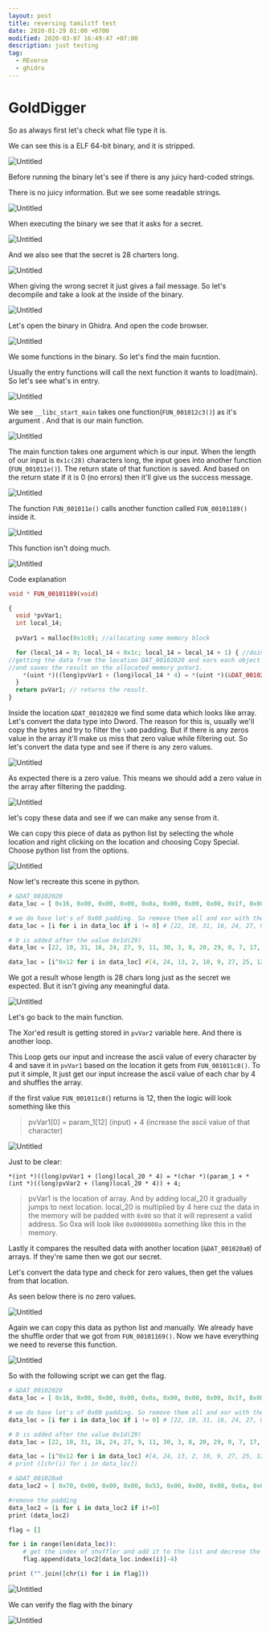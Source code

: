 ```yaml
---
layout: post
title: reversing tamilctf test
date: 2020-01-29 01:00 +0700
modified: 2020-03-07 16:49:47 +07:00
description: just testing
tag:
  - REverse
  - ghidra
---
```


# GoldDigger

So as always first let's check what file type it is.

We can see this is a ELF 64-bit binary, and it is stripped.

![Untitled](/assets/posts/GoldDigger%20d2cb872b708641b8aae6b6d8db77af0d/Untitled.png)

Before running the binary let's see if there is any juicy hard-coded strings.

There is no juicy information. But we see some readable strings.

![Untitled](/assets/posts/GoldDigger%20d2cb872b708641b8aae6b6d8db77af0d/Untitled%201.png)

When executing the binary we see that it asks for a secret.

![Untitled](/assets/posts/GoldDigger%20d2cb872b708641b8aae6b6d8db77af0d/Untitled%202.png)

And we also see that the secret is 28 charters long. 

![Untitled](/assets/posts/GoldDigger%20d2cb872b708641b8aae6b6d8db77af0d/Untitled%203.png)

When giving the wrong secret it just gives a fail message. So let's decompile and take a look at the inside of the binary.

![Untitled](/assets/posts/GoldDigger%20d2cb872b708641b8aae6b6d8db77af0d/Untitled%204.png)

Let's open the binary in Ghidra. And open the code browser.

![Untitled](/assets/posts/GoldDigger%20d2cb872b708641b8aae6b6d8db77af0d/Untitled%205.png)

We some functions in the binary. So let's find the main fucntion.

Usually the entry functions will call the next function it wants to load(main). So let's see what's in entry.

![Untitled](/assets/posts/GoldDigger%20d2cb872b708641b8aae6b6d8db77af0d/Untitled%206.png)

We see `__libc_start_main` takes one function(`FUN_001012c3()`) as it's argument . And that is our main function.

![Untitled](/assets/posts/GoldDigger%20d2cb872b708641b8aae6b6d8db77af0d/Untitled%207.png)

The main function takes one argument which is our input. When the length of our input is `0x1c(28)` characters long, the input goes into another function (`FUN_001011e()`). The return state of that function is saved. And based on the return state if it is 0 (no errors) then it'll give us the success message.

![Untitled](/assets/posts/GoldDigger%20d2cb872b708641b8aae6b6d8db77af0d/Untitled%208.png)

The function `FUN_001011e()` calls another function called `FUN_00101189()` inside it.

![Untitled](/assets/posts/GoldDigger%20d2cb872b708641b8aae6b6d8db77af0d/Untitled%209.png)

This function isn't doing much.

![Untitled](/assets/posts/GoldDigger%20d2cb872b708641b8aae6b6d8db77af0d/Untitled%2010.png)

Code explanation

```php
void * FUN_00101189(void)

{
  void *pvVar1;
  int local_14;
  
  pvVar1 = malloc(0x1c0); //allocating some memory block

  for (local_14 = 0; local_14 < 0x1c; local_14 = local_14 + 1) { //doing a 0x1c long loop
//getting the data from the location DAT_00102020 and xors each object with 0x12.
//and saves the result on the allocated memory pvVar1.
    *(uint *)((long)pvVar1 + (long)local_14 * 4) = *(uint *)(&DAT_00102020 + (long)local_14 * 4) ^ 0x12; 
  }
  return pvVar1; // returns the result.
}
```

Inside the location `&DAT_00102020` we find some data which looks like array. Let's convert the data type into Dword. The reason for this is, usually we'll copy the bytes and try to filter the `\x00` padding. But if there is any zeros value in the array it'll make us miss that zero value while filtering out. So let's convert the data type and see if there is any zero values.

![Untitled](/assets/posts/GoldDigger%20d2cb872b708641b8aae6b6d8db77af0d/Untitled%2011.png)

As expected there is a zero value. This means we should add a zero value in the array after filtering the padding.

![Untitled](/assets/posts/GoldDigger%20d2cb872b708641b8aae6b6d8db77af0d/Untitled%2012.png)

let's copy these data and see if we can make any sense from it.

We can copy this piece of data as python list by selecting the whole location and right clicking on the location and choosing Copy Special. Choose python list from the options.

![Untitled](/assets/posts/GoldDigger%20d2cb872b708641b8aae6b6d8db77af0d/Untitled%2013.png)

Now let's recreate this scene in python.

```php
# &DAT_00102020
data_loc = [ 0x16, 0x00, 0x00, 0x00, 0x0a, 0x00, 0x00, 0x00, 0x1f, 0x00, 0x00, 0x00, 0x10, 0x00, 0x00, 0x00, 0x18, 0x00, 0x00, 0x00, 0x1b, 0x00, 0x00, 0x00, 0x09, 0x00, 0x00, 0x00, 0x0b, 0x00, 0x00, 0x00, 0x1e, 0x00, 0x00, 0x00, 0x03, 0x00, 0x00, 0x00, 0x08, 0x00, 0x00, 0x00, 0x14, 0x00, 0x00, 0x00, 0x1d, 0x00, 0x00, 0x00, 0x00, 0x00, 0x00, 0x00, 0x07, 0x00, 0x00, 0x00, 0x11, 0x00, 0x00, 0x00, 0x17, 0x00, 0x00, 0x00, 0x13, 0x00, 0x00, 0x00, 0x15, 0x00, 0x00, 0x00, 0x1c, 0x00, 0x00, 0x00, 0x12, 0x00, 0x00, 0x00, 0x02, 0x00, 0x00, 0x00, 0x06, 0x00, 0x00, 0x00, 0x04, 0x00, 0x00, 0x00, 0x19, 0x00, 0x00, 0x00, 0x05, 0x00, 0x00, 0x00, 0x1a, 0x00, 0x00, 0x00, 0x01, 0x00, 0x00, 0x00, 0x00, 0x00, 0x00, 0x00, 0x00, 0x00, 0x00, 0x00, 0x00, 0x00, 0x00, 0x00, 0x00, 0x00, 0x00, 0x00 ]

# we do have lot's of 0x00 padding. So remove them all and xor with the value 0x12.
data_loc = [i for i in data_loc if i != 0] # [22, 10, 31, 16, 24, 27, 9, 11, 30, 3, 8, 20, 29, 7, 17, 23, 19, 21, 28, 18, 2, 6, 4, 25, 5, 26, 1]

# 0 is added after the value 0x1d(29)
data_loc = [22, 10, 31, 16, 24, 27, 9, 11, 30, 3, 8, 20, 29, 0, 7, 17, 23, 19, 21, 28, 18, 2, 6, 4, 25, 5, 26, 1]

data_loc = [i^0x12 for i in data_loc] #[4, 24, 13, 2, 10, 9, 27, 25, 12, 17, 26, 6, 15, 18, 21, 3, 5, 1, 7, 14, 0, 16, 20, 22, 11, 23, 8, 19]
```

We got a result whose length is 28 chars long just as the secret we expected. But it isn't giving any meaningful data.

![Untitled](/assets/posts/GoldDigger%20d2cb872b708641b8aae6b6d8db77af0d/Untitled%2014.png)

Let's go back to the main function.

The Xor'ed result is getting stored in `pvVar2` variable here. And there is another loop.

This Loop gets our input and increase the ascii value of every character by 4 and save it in `pvVar1` based on the location it gets from `FUN_001011c8()`. To put it simple, It just get our input increase the ascii value of each char by 4 and shuffles the array.

if the first value `FUN_001011c8(`) returns is 12, then the logic will look something like this

> pvVar1[0] = param_1[12] (input) + 4 (increase the ascii value of that character)
> 

![Untitled](/assets/posts/GoldDigger%20d2cb872b708641b8aae6b6d8db77af0d/Untitled%2015.png)

Just to be clear:

`*(int *)((long)pvVar1 + (long)local_20 * 4) = *(char *)(param_1 + *(int *)((long)pvVar2 + (long)local_20 * 4)) + 4;`

> pvVar1 is the location of array. And by adding local_20 it gradually jumps to next location. local_20 is multiplied by 4 here cuz the data in the memory will be padded with `0x00` so that it will represent a valid address. So 0xa will look like `0x0000000a` something like this in the memory.
> 

Lastly it compares the resulted data with another location (`&DAT_001020a0`) of arrays. If they're same then we got our secret.

Let's convert the data type and check for zero values, then get the values from that location.

As seen below there is no zero values.

![Untitled](/assets/posts/GoldDigger%20d2cb872b708641b8aae6b6d8db77af0d/Untitled%2016.png)

Again we can copy this data as python list and manually. We already have the shuffle order that we got from `FUN_00101169()`. Now we have everything we need to reverse this function.

![Untitled](/assets/posts/GoldDigger%20d2cb872b708641b8aae6b6d8db77af0d/Untitled%2017.png)

So with the following script we can get the flag.

```elixir
# &DAT_00102020
data_loc = [ 0x16, 0x00, 0x00, 0x00, 0x0a, 0x00, 0x00, 0x00, 0x1f, 0x00, 0x00, 0x00, 0x10, 0x00, 0x00, 0x00, 0x18, 0x00, 0x00, 0x00, 0x1b, 0x00, 0x00, 0x00, 0x09, 0x00, 0x00, 0x00, 0x0b, 0x00, 0x00, 0x00, 0x1e, 0x00, 0x00, 0x00, 0x03, 0x00, 0x00, 0x00, 0x08, 0x00, 0x00, 0x00, 0x14, 0x00, 0x00, 0x00, 0x1d, 0x00, 0x00, 0x00, 0x00, 0x00, 0x00, 0x00, 0x07, 0x00, 0x00, 0x00, 0x11, 0x00, 0x00, 0x00, 0x17, 0x00, 0x00, 0x00, 0x13, 0x00, 0x00, 0x00, 0x15, 0x00, 0x00, 0x00, 0x1c, 0x00, 0x00, 0x00, 0x12, 0x00, 0x00, 0x00, 0x02, 0x00, 0x00, 0x00, 0x06, 0x00, 0x00, 0x00, 0x04, 0x00, 0x00, 0x00, 0x19, 0x00, 0x00, 0x00, 0x05, 0x00, 0x00, 0x00, 0x1a, 0x00, 0x00, 0x00, 0x01, 0x00, 0x00, 0x00, 0x00, 0x00, 0x00, 0x00, 0x00, 0x00, 0x00, 0x00, 0x00, 0x00, 0x00, 0x00, 0x00, 0x00, 0x00, 0x00 ]

# we do have lot's of 0x00 padding. So remove them all and xor with the value 0x12.
data_loc = [i for i in data_loc if i != 0] # [22, 10, 31, 16, 24, 27, 9, 11, 30, 3, 8, 20, 29, 7, 17, 23, 19, 21, 28, 18, 2, 6, 4, 25, 5, 26, 1]

# 0 is added after the value 0x1d(29)
data_loc = [22, 10, 31, 16, 24, 27, 9, 11, 30, 3, 8, 20, 29, 0, 7, 17, 23, 19, 21, 28, 18, 2, 6, 4, 25, 5, 26, 1]

data_loc = [i^0x12 for i in data_loc] #[4, 24, 13, 2, 10, 9, 27, 25, 12, 17, 26, 6, 15, 18, 21, 3, 5, 1, 7, 14, 0, 16, 20, 22, 11, 23, 8, 19]
# print ([chr(i) for i in data_loc])

# &DAT_001020a0
data_loc2 = [ 0x70, 0x00, 0x00, 0x00, 0x53, 0x00, 0x00, 0x00, 0x6a, 0x00, 0x00, 0x00, 0x71, 0x00, 0x00, 0x00, 0x34, 0x00, 0x00, 0x00, 0x7d, 0x00, 0x00, 0x00, 0x81, 0x00, 0x00, 0x00, 0x50, 0x00, 0x00, 0x00, 0x63, 0x00, 0x00, 0x00, 0x48, 0x00, 0x00, 0x00, 0x68, 0x00, 0x00, 0x00, 0x58, 0x00, 0x00, 0x00, 0x59, 0x00, 0x00, 0x00, 0x63, 0x00, 0x00, 0x00, 0x49, 0x00, 0x00, 0x00, 0x6d, 0x00, 0x00, 0x00, 0x47, 0x00, 0x00, 0x00, 0x65, 0x00, 0x00, 0x00, 0x4a, 0x00, 0x00, 0x00, 0x73, 0x00, 0x00, 0x00, 0x58, 0x00, 0x00, 0x00, 0x72, 0x00, 0x00, 0x00, 0x4c, 0x00, 0x00, 0x00, 0x63, 0x00, 0x00, 0x00, 0x79, 0x00, 0x00, 0x00, 0x4b, 0x00, 0x00, 0x00, 0x7f, 0x00, 0x00, 0x00, 0x78, 0x00, 0x00, 0x00 ]

#remove the padding
data_loc2 = [i for i in data_loc2 if i!=0]
print (data_loc2)

flag = []

for i in range(len(data_loc)):
	# get the index of shuffler and add it to the list and decrese the ascii value by 4 'flag[]'
	flag.append(data_loc2[data_loc.index(i)]-4)

print ("".join([chr(i) for i in flag]))
```

![Untitled](/assets/posts/GoldDigger%20d2cb872b708641b8aae6b6d8db77af0d/Untitled%2018.png)

We can verify the flag with the binary

![Untitled](/assets/posts/GoldDigger%20d2cb872b708641b8aae6b6d8db77af0d/Untitled%2019.png)